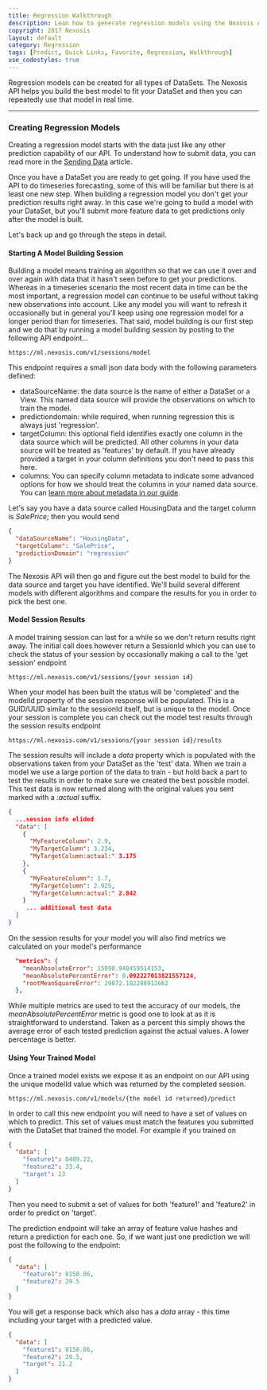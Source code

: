 ```yaml
---
title: Regression Walkthrough
description: Lean how to generate regression models using the Nexosis API
copyright: 2017 Nexosis 
layout: default
category: Regression
tags: [Predict, Quick Links, Favorite, Regression, Walkthrough]
use_codestyles: true
---
```


Regression models can be created for all types of DataSets. The Nexosis API helps you build the best model to fit your DataSet and then you can repeatedly use that model in real time.

-----
### Creating Regression Models
Creating a regression model starts with the data just like any other prediction capability of our API. To understand how to submit data, you can read more in the [Sending Data](/guides/sendingdata) article.

Once you have a DataSet you are ready to get going. If you have used the API to do timeseries forecasting, some of this will be familiar but there is at least one new step. When building a regression model you don't get your prediction results right away. In this case we're going to build a model with your DataSet, but you'll submit more feature data to get predictions only after the model is built.

Let's back up and go through the steps in detail.
#### Starting A Model Building Session
Building a model means training an algorithm so that we can use it over and over again with data that it hasn't seen before to get your predictions. Whereas in a timeseries scenario the most recent data in time can be the most important, a regression model can continue to be useful without taking new observations into account. Like any model you will want to refresh it occasionally but in general you'll keep using one regression model for a longer period than for timeseries. That said, model building is our first step and we do that by running a model building session by posting to the following API endpoint...

```url
https://ml.nexosis.com/v1/sessions/model
```
This endpoint requires a small json data body with the following parameters defined:

- dataSourceName: the data source is the name of either a DataSet or a View. This named data source will provide the observations on which to train the model.
- predictiondomain: while required, when running regression this is always just 'regression'.
- targetColumn: this optional field identifies exactly one column in the data source which will be predicted. All other columns in your data source will be treated as 'features' by default. If you have already provided a target in your column definitions you don't need to pass this here.
- columns: You can specify column metadata to indicate some advanced options for how we should treat the columns in your named data source. You can [learn more about metadata in our guide](/guides/columnmetadata).

Let's say you have a data source called HousingData and the target column is *SalePrice*; then you would send

``` json
{
  "dataSourceName": "HousingData",
  "targetColumn": "SalePrice",
  "predictionDomain": "regression"
}
```
The Nexosis API will then go and figure out the best model to build for the data source and target you have identified. We'll build several different models with different algorithms and compare the results for you in order to pick the best one.
#### Model Session Results
A model training session can last for a while so we don't return results right away. The initial call does however return a SessionId which you can use to check the status of your session by occasionally making a call to the 'get session' endpoint
```url
https://ml.nexosis.com/v1/sessions/{your session id}
```
When your model has been built the status will be 'completed' and the modelId property of the session response will be populated. This is a GUID/UUID similar to the sessionId itself, but is unique to the model. Once your session is complete you can check out the model test results through the session results endpoint
```url
https://ml.nexosis.com/v1/sessions/{your session id}/results
```
The session results will include a *data* property which is populated with the observations taken from your DataSet as the 'test' data. When we train a model we use a large portion of the data to train - but hold back a part to test the results in order to make sure we created the best possible model. This test data is now returned along with the original values you sent marked with a *:actual* suffix.

``` json
{
  ...session info elided
  "data": [
    {
      "MyFeatureColumn": 2.9,
      "MyTargetColumn": 3.234,
      "MyTargetColumn:actual:" 3.175
    },
    {
      "MyFeatureColumn": 1.7,
      "MyTargetColumn": 2.925,
      "MyTargetColumn:actual:" 2.842
    }
   	 ... additional test data
  ] 
}
```
On the session results for your model you will also find metrics we calculated on your model's performance

``` json
  "metrics": {
    "meanAbsoluteError": 15990.948459514153,
    "meanAbsolutePercentError": 0.092227013821557124,
    "rootMeanSquareError": 29872.102288912662
  },
```
While multiple metrics are used to test the accuracy of our models, the *meanAbsolutePercentError* metric is good one to look at as it is straightforward to understand. Taken as a percent this simply shows the average error of each tested prediction against the actual values. A lower percentage is better.
#### Using Your Trained Model
Once a trained model exists we expose it as an endpoint on our API using the unique modelId value which was returned by the completed session.

```url
https://ml.nexosis.com/v1/models/{the model id returned}/predict
```

In order to call this new endpoint you will need to have a set of values on which to predict. This set of values must match the features you submitted with the DataSet that trained the model.  For example if you trained on

``` json
{
  "data": [
    "feature1": 8489.22,
    "feature2": 33.4,
    "target": 23
  ]
}
``` 
Then you need to submit a set of values for both 'feature1' and 'feature2' in order to predict on 'target'.

The prediction endpoint will take an array of feature value hashes and return a prediction for each one. So, if we want just one prediction we will post the following to the endpoint:

``` json
{
  "data": [
    "feature1": 8158.86,
    "feature2": 29.5
  ]
}
``` 

You will get a response back which also has a *data* array - this time including your target with a predicted value.

``` json
{
  "data": [
    "feature1": 8158.86,
    "feature2": 29.5,
    "target": 21.2
  ]
}
```